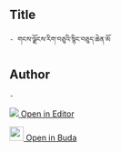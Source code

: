 ## Title
	- གངས་ལྗོངས་རིག་བཅུའི་སྙིང་བཅུད་ཆེན་མོ

## Author
	- 



[<img src="https://img.icons8.com/color/25/000000/edit-property.png"> Open in Editor](http://editor.openpecha.org/P010517)

[<img width="25" src="https://library.bdrc.io/icons/BUDA-small.svg"> Open in Buda](https://library.bdrc.io/show/bdr:IE0OPP010517)
